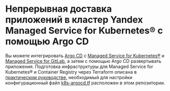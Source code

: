 # Непрерывная доставка приложений в кластер Yandex Managed Service for Kubernetes® с помощью Argo CD

Вы можете интегрировать [Argo CD](https://argo-cd.readthedocs.io/en/stable) с [Managed Service for Kubernetes®](https://yandex.cloud/ru/docs/managed-kubernetes) и [Managed Service for GitLab](https://yandex.cloud/ru/docs/managed-gitlab), а затем с помощью Argo CD развертывать приложения. Подготовка инфраструктуры для Managed Service for Kubernetes® и Container Registry через Terraform описана в [практическом руководстве](https://cloud.yandex.ru/ru/docs/managed-kubernetes/tutorials/marketplace/argo-cd), необходимый для настройки конфигурационный файл [k8s-argocd.tf](k8s-argocd.tf) расположен в этом репозитории.
